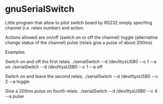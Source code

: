 # gnuSerialSwitch

Little program that allow to pilot switch board by RS232
simply specifing channel (i.e. relais number) and action.

Actions allowed are
on/off (switch on or off the channel)
toggle (alternative change status of the channel)
pulse (relais give a pulse of about 200ms)

Examples

Switch on and off the first relais.
./serialSwitch --d /dev/ttysUSB0 --c 1 --a on
./serialSwitch --d /dev/ttysUSB0 --c 1 --a off

Switch on and leave the second relais.
./serialSwitch --d /dev/ttysUSB0 --c 2 --a toggle

Give a 200ms pulse on fourth relais.
./serialSwitch --d /dev/ttysUSB0 --c 4 --a pulse
